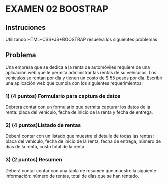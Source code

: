 # EXAMEN 02 BOOSTRAP

## Instruciones

Utilizando HTML+CSS+JS+BOOSTRAP resuelva los siguientes problemas

## Problema

Una empresa que se dedica a la renta de automóviles requiere de una aplicación web que le permita administrar las rentas de su vehículos. Los vehículos se rentan por día y tienen un costo de \$ 55 pesos por día. Escribir una aplicación web que cumpla con los siguientes requerimientos:

### 1) (4 puntos) Formulario para captura de datos

Debrerá contar con un formulario que permita capturar los datos de la renta: placa del vehículo, fecha de inicio de la renta y fecha de entrega.

### 2) (4 puntos)Listado de rentas

Deberá contar con un listado que muestre el detalle de todas las rentas: placa del vehículo, fecha de inicio de la renta, fecha de entrega, número de días de la renta, costo total de la renta

### 3) (2 puntos) Resumen

Deberá contar contar con una tabla de resumen que muestre la siguiente información: número de rentas, total de días que se han rentado.
